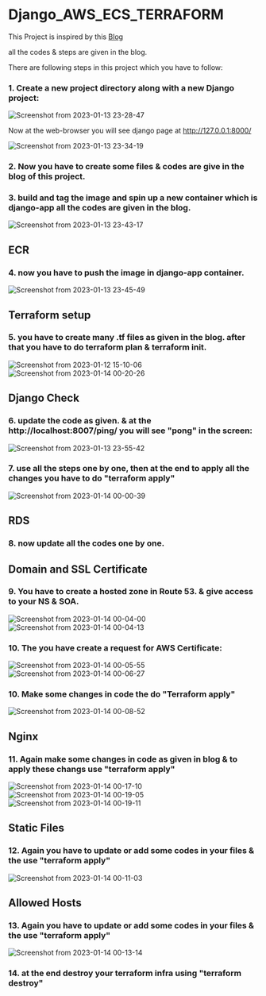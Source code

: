 # Django_AWS_ECS_TERRAFORM

This Project is inspired by this [Blog](https://testdriven.io/blog/deploying-django-to-ecs-with-terraform/#ecs)

all the codes & steps are given in the blog.

There are following steps in this project which you have to follow:

### 1. Create a new project directory along with a new Django project:
![Screenshot from 2023-01-13 23-28-47](https://user-images.githubusercontent.com/115537106/212388378-8e71e0eb-4ff5-4143-bcb0-2ea3189e32da.png)

Now at the web-browser you will see django page at http://127.0.0.1:8000/

![Screenshot from 2023-01-13 23-34-19](https://user-images.githubusercontent.com/115537106/212389407-93f77371-17cc-4201-9ccc-2fb791949fba.png)

### 2. Now you have to create some files & codes are give in the blog of this project.

### 3. build and tag the image and spin up a new container which is django-app all the codes are given in the blog.

![Screenshot from 2023-01-13 23-43-17](https://user-images.githubusercontent.com/115537106/212390671-3741698a-4140-4123-a411-5d2cf9992111.png)

## ECR

### 4. now you have to push the image in django-app container.
![Screenshot from 2023-01-13 23-45-49](https://user-images.githubusercontent.com/115537106/212391048-840230dd-ac8a-44ad-8c2f-a6750a16abf6.png)

## Terraform setup

### 5. you have to create many .tf files as given in the blog. after that you have to do terraform plan & terraform init.
![Screenshot from 2023-01-12 15-10-06](https://user-images.githubusercontent.com/115537106/212391925-6c168862-faa2-4031-83f8-c1f94a4185f7.png)
![Screenshot from 2023-01-14 00-20-26](https://user-images.githubusercontent.com/115537106/212396783-1880dc55-93b6-4df9-aabf-301e62c65763.png)


## Django Check

### 6. update the code as given. & at the http://localhost:8007/ping/ you will see "pong" in the screen:
![Screenshot from 2023-01-13 23-55-42](https://user-images.githubusercontent.com/115537106/212392774-c3846c02-b864-4dae-96b9-7253e39fd191.png)

### 7. use all the steps one by one, then at the end to apply all the changes you have to do "terraform apply"
![Screenshot from 2023-01-14 00-00-39](https://user-images.githubusercontent.com/115537106/212393351-e736354b-1a7c-4007-8ac5-ea557b55c311.png)

## RDS
### 8. now update all the codes one by one.

## Domain and SSL Certificate

### 9. You have to create a hosted zone in Route 53. & give access to your NS & SOA.
![Screenshot from 2023-01-14 00-04-00](https://user-images.githubusercontent.com/115537106/212393923-e67cbad4-4bc8-4800-a4b0-81e153b39251.png)
![Screenshot from 2023-01-14 00-04-13](https://user-images.githubusercontent.com/115537106/212393975-4c4848e2-36c5-4bb1-943e-6755070ddded.png)

### 10. The you have create a request for AWS Certificate:
![Screenshot from 2023-01-14 00-05-55](https://user-images.githubusercontent.com/115537106/212394264-1051252a-2828-4e71-9c37-7350b43c8b64.png)
![Screenshot from 2023-01-14 00-06-27](https://user-images.githubusercontent.com/115537106/212394273-70f4e81c-4e29-46ad-ad7e-bf8c80101a78.png)

### 10. Make some changes in code the do "Terraform apply"
![Screenshot from 2023-01-14 00-08-52](https://user-images.githubusercontent.com/115537106/212394625-3dc46fed-2b37-43f5-810b-3a74a5faec31.png)

## Nginx

### 11. Again make some changes in code as given in blog & to apply these changs use "terraform apply"
![Screenshot from 2023-01-14 00-17-10](https://user-images.githubusercontent.com/115537106/212396060-6e1eabd7-9005-45b7-b3bf-2a02bca24531.png)
![Screenshot from 2023-01-14 00-19-05](https://user-images.githubusercontent.com/115537106/212396451-7ce25773-8c58-41f4-bb9d-e0d175f2ead1.png)
![Screenshot from 2023-01-14 00-19-11](https://user-images.githubusercontent.com/115537106/212396471-3e36d51f-dfad-4060-b23f-4bac98623674.png)


## Static Files

### 12. Again you have to update or add some codes in your files & the use "terraform apply"
![Screenshot from 2023-01-14 00-11-03](https://user-images.githubusercontent.com/115537106/212395900-732562c6-8407-4d0b-8cc4-5a3a463f2f38.png)


## Allowed Hosts

### 13. Again you have to update or add some codes in your files & the use "terraform apply"
![Screenshot from 2023-01-14 00-13-14](https://user-images.githubusercontent.com/115537106/212395741-db1b5a58-1b5a-415d-a722-9f9ad88c7ec6.png)

### 14. at the end destroy your terraform infra using "terraform destroy"











